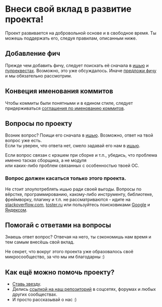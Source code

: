 # Внеси свой вклад в развитие проекта!

Проект развивается на добровольной основе и в свободное время. Ты можешь поддержать его, следуя правилам, описанным ниже.


## Добавление фич

Прежде чем добавить фичу, следует поискать её сначала в [ишью](https://github.com/CSSSR/csssr-project-template/issues)
и [пулреквестах](https://github.com/CSSSR/csssr-project-template/pulls). Возможно, это уже обсуждалось.
Иначе [предложи фичу](https://github.com/CSSSR/csssr-project-template/issues/new) и мы обязательно рассмотрим.


## Конвеция именования коммитов

Чтобы коммиты были понятными и в едином стиле, следует придерживаться
[соглашения по именованию коммитов](https://github.com/CSSSR/sputnik/blob/master/Git.md#5-Соглашение-по-именованию-коммитов).


## Вопросы по проекту

Возник вопрос? Поищи его сначала в [ишью](https://github.com/CSSSR/csssr-project-template/issues).
Возможно, ответ на твой вопрос уже есть.  
Если ты уверен, что ответа нет,
смело задавай его нам в [ишью](https://github.com/CSSSR/csssr-project-template/issues/new).

Если вопрос связан с крэшем при сборке и т.п., убедись, что проблема именно тасках сборщика, а не модуля  
или каких-либо проблем связанных с особенностью твоей ОС.


### Вопрос должен касаться только этого проекта.

Не стоит злоупотреблять ишью ради своей выгоды.
Вопросы по вёрстке, программированию, какому-либо инструменту, библиотеке, фреймворку, плагину 
и т.п. не рассматриваются - идите на [stackoverflow.com](http://stackoverflow.com/),
[toster.ru](https://toster.ru/) или пользуйтесь поисковиками [Google](https://www.google.com/) и [Яндексом](https://www.yandex.ru/).


## Помогай с ответами на вопросы

Знаешь ответ вопрос? Отвечая на него, ты сэкономишь нам время и тем самым внесёшь свой вклад.

Не секрет, что вокруг этого проекта уже образовалось своё микросообщество, за что мы им благодарны :)


## Как ещё можно помочь проекту?

- [Ставь звезду](https://github.com/CSSSR/csssr-project-template/new/master).
- Делись [ссылкой на наш репозиторий](https://github.com/CSSSR/csssr-project-template) в соцсетях, форумах и любых других сообществах.
- И просто рассказывай о нас :)
